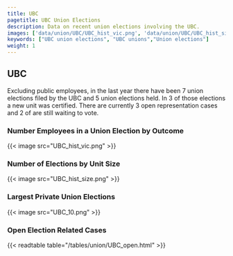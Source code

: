 ```yaml
---
title: UBC
pagetitle: UBC Union Elections
description: Data on recent union elections involving the UBC.
images: ['data/union/UBC/UBC_hist_vic.png', 'data/union/UBC/UBC_hist_size.png', 'data/union/UBC/UBC_10.png']
keywords: ["UBC union elections", "UBC unions","Union elections"]
weight: 1
---
```

##  UBC

Excluding public employees, in the last year there have been 7 union elections filed by the UBC and 5 union elections held. In 3 of those elections a new unit was certified. There are currently 3 open representation cases and 2 of are still waiting to vote.

### Number Employees in a Union Election by Outcome
{{< image src="UBC_hist_vic.png" >}}

### Number of Elections by Unit Size
{{< image src="UBC_hist_size.png" >}}

### Largest Private Union Elections
{{< image src="UBC_10.png" >}}

### Open Election Related Cases
{{< readtable table="/tables/union/UBC_open.html" >}}


